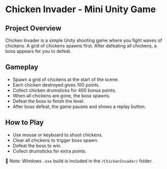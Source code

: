 # Chicken Invader - Mini Unity Game

## Project Overview

Chicken Invader is a simple Unity shooting game where you fight waves of chickens. A grid of chickens spawns first. After defeating all chickens, a boss appears for you to defeat.

## Gameplay

- Spawn a grid of chickens at the start of the scene.
- Each chicken destroyed gives 100 points.
- Collect chicken drumsticks for 400 bonus points.
- When all chickens are gone, the boss spawns.
- Defeat the boss to finish the level.
- After boss defeat, the game pauses and shows a replay button.

## How to Play

- Use mouse or keyboard to shoot chickens.
- Clear all chickens to trigger boss spawn.
- Defeat the boss to win.
- Collect drumsticks for extra points.

📁 Note: Windows `.exe` build is included in the `/ChickenInvader/` folder.
